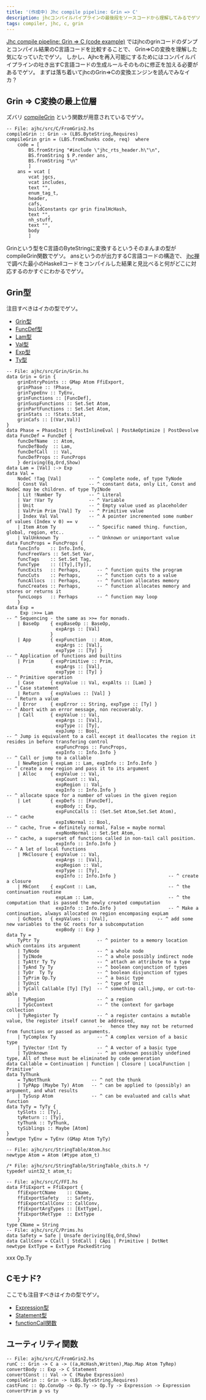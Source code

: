 ```yaml
---
title: '(作成中) Jhc compile pipeline: Grin => C'
description: jhcコンパイルパイプラインの最後段をソースコードから理解してみるでゲソ
tags: compiler, jhc, c, grin
---
```


[Jhc compile pipeline: Grin => C (code example)](2013-05-16-jhc_grin_to_c.html)
ではjhcのgrinコードのダンプとコンパイル結果のC言語コードを比較することで、
Grin=>Cの変換を理解した気になっていたでゲソ。
しかし、Ajhcを再入可能にするためにはコンパイルパイプラインの吐き出すC言語コードの生成ルールそのものに修正を加える必要があるでゲソ。
まずは落ち着いてjhcのGrin=>Cの変換エンジンを読んでみなイカ？

## Grin => C変換の最上位層

ズバリ
[compileGrin](http://hackage.haskell.org/packages/archive/ajhc/0.8.0.6/doc/html/C-FromGrin2.html#v:compileGrin)
という関数が用意されているでゲソ。

~~~ {.haskell}
-- File: ajhc/src/C/FromGrin2.hs
compileGrin :: Grin -> (LBS.ByteString,Requires)
compileGrin grin = (LBS.fromChunks code, req)  where
    code = [
        BS.fromString "#include \"jhc_rts_header.h\"\n",
        BS.fromString $ P.render ans,
        BS.fromString "\n"
        ]
    ans = vcat [
        vcat jgcs,
        vcat includes,
        text "",
        enum_tag_t,
        header,
        cafs,
        buildConstants cpr grin finalHcHash,
        text "",
        nh_stuff,
        text "",
        body
        ]
~~~

Grinという型をC言語のByteStringに変換するというそのまんまの型がcompileGrin関数でゲソ。
ansというのが出力するC言語コードの構造で、
[jhc禅](2013-02-19-jhc_zen.html)
で調べた最小のHaskellコードをコンパイルした結果と見比べると何がどこに対応するのかすぐにわかるでゲソ。

## Grin型

注目すべきはイカの型でゲソ。

* [Grin型](http://hackage.haskell.org/packages/archive/ajhc/0.8.0.6/doc/html/Grin-Grin.html#t:Grin)
* [FuncDef型](http://hackage.haskell.org/packages/archive/ajhc/0.8.0.6/doc/html/Grin-Grin.html#t:FuncDef)
* [Lam型](http://hackage.haskell.org/packages/archive/ajhc/0.8.0.6/doc/html/Grin-Grin.html#t:Lam)
* [Val型](http://hackage.haskell.org/packages/archive/ajhc/0.8.0.6/doc/html/Grin-Grin.html#t:Val)
* [Exp型](http://hackage.haskell.org/packages/archive/ajhc/0.8.0.6/doc/html/Grin-Grin.html#t:Exp)
* [Ty型](http://hackage.haskell.org/packages/archive/ajhc/0.8.0.6/doc/html/Grin-Grin.html#t:Ty)

~~~ {.haskell}
-- File: ajhc/src/Grin/Grin.hs
data Grin = Grin {
    grinEntryPoints :: GMap Atom FfiExport,
    grinPhase :: !Phase,
    grinTypeEnv :: TyEnv,
    grinFunctions :: [FuncDef],
    grinSuspFunctions :: Set.Set Atom,
    grinPartFunctions :: Set.Set Atom,
    grinStats :: !Stats.Stat,
    grinCafs :: [(Var,Val)]
}
data Phase = PhaseInit | PostInlineEval | PostAeOptimize | PostDevolve
data FuncDef = FuncDef {
    funcDefName  :: Atom,
    funcDefBody  :: Lam,
    funcDefCall  :: Val,
    funcDefProps :: FuncProps
    } deriving(Eq,Ord,Show)
data Lam = [Val] :-> Exp
data Val =
    NodeC !Tag [Val]          -- ^ Complete node, of type TyNode
    | Const Val               -- ^ constant data, only Lit, Const and NodeC may be children. of type TyINode
    | Lit !Number Ty          -- ^ Literal
    | Var !Var Ty             -- ^ Variable
    | Unit                    -- ^ Empty value used as placeholder
    | ValPrim Prim [Val] Ty   -- ^ Primitive value
    | Index Val Val           -- ^ A pointer incremented some number of values (Index v 0) == v
    | Item Atom Ty            -- ^ Specific named thing. function, global, region, etc..
    | ValUnknown Ty           -- ^ Unknown or unimportant value
data FuncProps = FuncProps {
    funcInfo    :: Info.Info,
    funcFreeVars :: Set.Set Var,
    funcTags    :: Set.Set Tag,
    funcType    :: ([Ty],[Ty]),
    funcExits   :: Perhaps,      -- ^ function quits the program
    funcCuts    :: Perhaps,      -- ^ function cuts to a value
    funcAllocs  :: Perhaps,      -- ^ function allocates memory
    funcCreates :: Perhaps,      -- ^ function allocates memory and stores or returns it
    funcLoops   :: Perhaps       -- ^ function may loop
    }
data Exp =
     Exp :>>= Lam                                                         -- ^ Sequencing - the same as >>= for monads.
    | BaseOp    { expBaseOp :: BaseOp,
                  expArgs :: [Val]
                }
    | App       { expFunction  :: Atom,
                  expArgs :: [Val],
                  expType :: [Ty] }                                       -- ^ Application of functions and builtins
    | Prim      { expPrimitive :: Prim,
                  expArgs :: [Val],
                  expType :: [Ty] }                                       -- ^ Primitive operation
    | Case      { expValue :: Val, expAlts :: [Lam] }                     -- ^ Case statement
    | Return    { expValues :: [Val] }                                    -- ^ Return a value
    | Error     { expError :: String, expType :: [Ty] }                   -- ^ Abort with an error message, non recoverably.
    | Call      { expValue :: Val,
                  expArgs :: [Val],
                  expType :: [Ty],
                  expJump :: Bool,                                        -- ^ Jump is equivalent to a call except it deallocates the region it resides in before transfering control
                  expFuncProps :: FuncProps,
                  expInfo :: Info.Info }                                  -- ^ Call or jump to a callable
    | NewRegion { expLam :: Lam, expInfo :: Info.Info }                   -- ^ create a new region and pass it to its argument
    | Alloc     { expValue :: Val,
                  expCount :: Val,
                  expRegion :: Val,
                  expInfo :: Info.Info }                                  -- ^ allocate space for a number of values in the given region
    | Let       { expDefs :: [FuncDef],
                  expBody :: Exp,
                  expFuncCalls :: (Set.Set Atom,Set.Set Atom),            -- ^ cache
                  expIsNormal :: Bool,                                    -- ^ cache, True = definitely normal, False = maybe normal
                  expNonNormal :: Set.Set Atom,                           -- ^ cache, a superset of functions called in non-tail call position.
                  expInfo :: Info.Info }                                  -- ^ A let of local functions
    | MkClosure { expValue :: Val,
                  expArgs :: [Val],
                  expRegion :: Val,
                  expType :: [Ty],
                  expInfo :: Info.Info }                   -- ^ create a closure
    | MkCont    { expCont :: Lam,                          -- ^ the continuation routine
                  expLam :: Lam,                           -- ^ the computation that is passed the newly created computation
                  expInfo :: Info.Info }                   -- ^ Make a continuation, always allocated on region encompasing expLam
    | GcRoots   { expValues :: [Val],                  -- ^ add some new variables to the GC roots for a subcomputation
                  expBody :: Exp }
data Ty =
    TyPtr Ty                     -- ^ pointer to a memory location which contains its argument
    | TyNode                     -- ^ a whole node
    | TyINode                    -- ^ a whole possibly indirect node
    | TyAttr Ty Ty               -- ^ attach an attribute to a type
    | TyAnd Ty Ty                -- ^ boolean conjunction of types
    | TyOr  Ty Ty                -- ^ boolean disjunction of types
    | TyPrim Op.Ty               -- ^ a basic type
    | TyUnit                     -- ^ type of Unit
    | TyCall Callable [Ty] [Ty]  -- ^ something call,jump, or cut-to-able
    | TyRegion                   -- ^ a region
    | TyGcContext                -- ^ the context for garbage collection
    | TyRegister Ty              -- ^ a register contains a mutable value, the register itself cannot be addressed,
                                 --   hence they may not be returned from functions or passed as arguments.
    | TyComplex Ty               -- ^ A complex version of a basic type
    | TyVector !Int Ty           -- ^ A vector of a basic type
    | TyUnknown                  -- ^ an unknown possibly undefined type, All of these must be eliminated by code generation
data Callable = Continuation | Function | Closure | LocalFunction | Primitive'
data TyThunk
    = TyNotThunk               -- ^ not the thunk
    | TyPApp (Maybe Ty) Atom   -- ^ can be applied to (possibly) an argument, and what results
    | TySusp Atom              -- ^ can be evaluated and calls what function
data TyTy = TyTy {
    tySlots :: [Ty],
    tyReturn :: [Ty],
    tyThunk :: TyThunk,
    tySiblings :: Maybe [Atom]
}
newtype TyEnv = TyEnv (GMap Atom TyTy)
~~~

~~~ {.haskell}
-- File: ajhc/src/StringTable/Atom.hsc
newtype Atom = Atom (#type atom_t)
~~~

~~~ {.c}
/* File: ajhc/src/StringTable/StringTable_cbits.h */
typedef uint32_t atom_t;
~~~

~~~ {.haskell}
-- File: ajhc/src/C/FFI.hs
data FfiExport = FfiExport {
    ffiExportCName    :: CName,
    ffiExportSafety   :: Safety,
    ffiExportCallConv :: CallConv,
    ffiExportArgTypes :: [ExtType],
    ffiExportRetType  :: ExtType
    }
type CName = String
-- File: ajhc/src/C/Prims.hs
data Safety = Safe | Unsafe deriving(Eq,Ord,Show)
data CallConv = CCall | StdCall | CApi | Primitive | DotNet
newtype ExtType = ExtType PackedString
~~~

xxx Op.Ty

## Cモナド?

ここでも注目すべきはイカの型でゲソ。

* [Expression型](http://hackage.haskell.org/packages/archive/ajhc/0.8.0.6/doc/html/C-Generate.html#t:Expression)
* [Statement型](http://hackage.haskell.org/packages/archive/ajhc/0.8.0.6/doc/html/C-Generate.html#t:Statement)
* [functionCall関数](http://hackage.haskell.org/packages/archive/ajhc/0.8.0.6/doc/html/C-Generate.html#v:functionCall)

## ユーティリティ関数

~~~ {.haskell}
-- File: ajhc/src/C/FromGrin2.hs
runC :: Grin -> C a -> ((a,HcHash,Written),Map.Map Atom TyRep)
convertBody :: Exp -> C Statement
convertConst :: Val -> C (Maybe Expression)
compileGrin :: Grin -> (LBS.ByteString,Requires)
castFunc :: Op.ConvOp -> Op.Ty -> Op.Ty -> Expression -> Expression
convertPrim p vs ty
~~~

